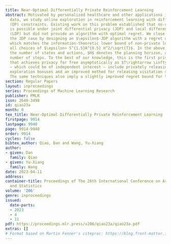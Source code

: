 ```yaml
---
title: Near-Optimal Differentially Private Reinforcement Learning
abstract: Motivated by personalized healthcare and other applications involving sensitive
  data, we study online exploration in reinforcement learning with differential privacy
  (DP) constraints. Existing work on this problem established that no-regret learning
  is possible under joint differential privacy (JDP) and local differential privacy
  (LDP) but did not provide an algorithm with optimal regret. We close this gap for
  the JDP case by designing an $\epsilon$-JDP algorithm with a regret of $\widetilde{O}(\sqrt{SAH^2T}+S^2AH^3/\epsilon)$
  which matches the information-theoretic lower bound of non-private learning for
  all choices of $\epsilon> S^{1.5}A^{0.5} H^2/\sqrt{T}$. In the above, $S$, $A$ denote
  the number of states and actions, $H$ denotes the planning horizon, and $T$ is the
  number of steps. To the best of our knowledge, this is the first private RL algorithm
  that achieves privacy for free asymptotically as $T\rightarrow \infty$. Our techniques
  — which could be of independent interest — include privately releasing Bernstein-type
  exploration bonuses and an improved method for releasing visitation statistics.
  The same techniques also imply a slightly improved regret bound for the LDP case.
section: Regular Papers
layout: inproceedings
series: Proceedings of Machine Learning Research
publisher: PMLR
issn: 2640-3498
id: qiao23a
month: 0
tex_title: Near-Optimal Differentially Private Reinforcement Learning
firstpage: 9914
lastpage: 9940
page: 9914-9940
order: 9914
cycles: false
bibtex_author: Qiao, Dan and Wang, Yu-Xiang
author:
- given: Dan
  family: Qiao
- given: Yu-Xiang
  family: Wang
date: 2023-04-11
address:
container-title: Proceedings of The 26th International Conference on Artificial Intelligence
  and Statistics
volume: '206'
genre: inproceedings
issued:
  date-parts:
  - 2023
  - 4
  - 11
pdf: https://proceedings.mlr.press/v206/qiao23a/qiao23a.pdf
extras: []
# Format based on Martin Fenner's citeproc: https://blog.front-matter.io/posts/citeproc-yaml-for-bibliographies/
---
```

